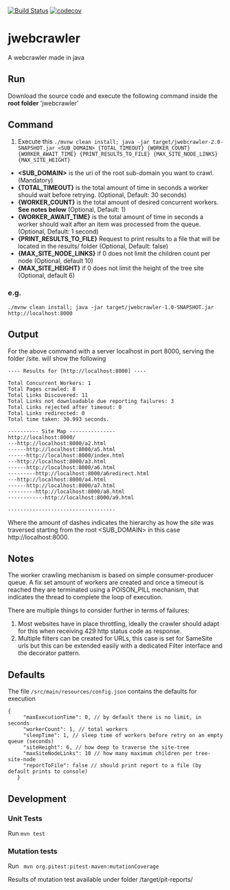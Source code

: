 [![Build Status](https://travis-ci.org/acabra85/jwebcrawler.svg?branch=master)](https://travis-ci.org/acabra85/jwebcrawler)
[![codecov](https://codecov.io/gh/acabra85/jwebcrawler/branch/master/graph/badge.svg)](https://codecov.io/gh/acabra85/jwebcrawler)

# jwebcrawler
A webcrawler made in java

## Run
Download the source code and execute the following command inside the **root folder** 'jwebcrawler'

## Command
1. Execute this ```./mvnw clean install; java -jar target/jwebcrawler-2.0-SNAPSHOT.jar <SUB_DOMAIN> {TOTAL_TIMEOUT} {WORKER_COUNT} {WORKER_AWAIT_TIME} {PRINT_RESULTS_TO_FILE} {MAX_SITE_NODE_LINKS} {MAX_SITE_HEIGHT}```
* **<SUB_DOMAIN>** is the uri of the root sub-domain you want to crawl. (Mandatory)
* **{TOTAL_TIMEOUT}** is the total amount of time in seconds a worker should wait before retrying. (Optional, Default: 30 seconds)
* **{WORKER_COUNT}** is the total amount of desired concurrent workers. **See notes below** (Optional, Default: 1)
* **{WORKER_AWAIT_TIME}** is the total amount of time in seconds a worker should wait after an item was processed from the queue. (Optional, Default: 1 second)
* **{PRINT_RESULTS_TO_FILE}** Request to print results to a file that will be located in the results/ folder (Optional, Default: false)
* **{MAX_SITE_NODE_LINKS}** if 0 does not limit the children count per node (Optional, default 10)
* **{MAX_SITE_HEIGHT}** if 0 does not limit the height of the tree site (Optional, default 6)
### e.g. 
```./mvnw clean install; java -jar target/jwebcrawler-1.0-SNAPSHOT.jar http://localhost:8000```
## Output

For the above command with a server localhost in port 8000, serving the folder /site. will show the following
```
---- Results for [http://localhost:8000] ----

Total Concurrent Workers: 1
Total Pages crawled: 8
Total Links Discovered: 11
Total Links not downloadable due reporting failures: 3
Total Links rejected after timeout: 0
Total Links redirected: 0
Total time taken: 30.993 seconds.

---------- Site Map ---------------
http://localhost:8000/
---http://localhost:8000/a2.html
------http://localhost:8000/a5.html
------http://localhost:8000/index.html
---http://localhost:8000/a3.html
------http://localhost:8000/a6.html
---------http://localhost:8000/a6redirect.html
---http://localhost:8000/a4.html
------http://localhost:8000/a7.html
---------http://localhost:8000/a8.html
------------http://localhost:8000/a9.html

-----------------------------------
```
Where the amount of dashes indicates the hierarchy as how the site was traversed starting from the root <SUB_DOMAIN> in 
this case http://localhost:8000.
 
 
## Notes
The worker crawling mechanism is based on simple consumer-producer queue. A fix set amount of workers are created and 
once a timeout is reached they are terminated using a POISON_PILL mechanism, that indicates the thread to complete the loop
of execution.

There are multiple things to consider further in terms of failures:
1. Most websites have in place throttling, ideally the crawler should adapt for this when receiving 429 http status code as response.
2. Multiple filters can be created for URLs, this case is set for SameSite urls but this can be extended easily with a dedicated Filter interface and the decorator pattern.

## Defaults
The file ```/src/main/resources/config.json``` contains the defaults for execution
```
{
     "maxExecutionTime": 0, // by default there is no limit, in seconds 
     "workerCount": 1, // total workers
     "sleepTime": 1, // sleep time of workers before retry on an empty queue (seconds)
     "siteHeight": 6, // how deep to traverse the site-tree
     "maxSiteNodeLinks": 10 // how many maximum children per tree-site-node
     "reportToFile": false // should print report to a file (by default prints to console) 
   }
```

## Development

### Unit Tests
Run ```mvn test```

### Mutation tests
Run ``` mvn org.pitest:pitest-maven:mutationCoverage```

Results of mutation test available under folder /target/pit-reports/
